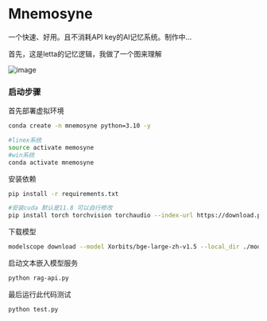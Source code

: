 # Mnemosyne
一个快速、好用。且不消耗API key的AI记忆系统。制作中...

首先，这是letta的记忆逻辑，我做了一个图来理解

![image](https://github.com/user-attachments/assets/c9c4be3b-982d-474b-b408-3e510a1e2723)






### 启动步骤



首先部署虚拟环境
```bash
conda create -n mnemosyne python=3.10 -y

#linex系统
source activate memosyne
#win系统
conda activate mnemosyne
```


安装依赖
```bash
pip install -r requirements.txt

#安装cuda 默认是11.8 可以自行修改
pip install torch torchvision torchaudio --index-url https://download.pytorch.org/whl/cu118
```

下载模型
```bash
modelscope download --model Xorbits/bge-large-zh-v1.5 --local_dir ./model/RAG

```

启动文本嵌入模型服务

```bash
python rag-api.py
```


最后运行此代码测试

```bash
python test.py
```


